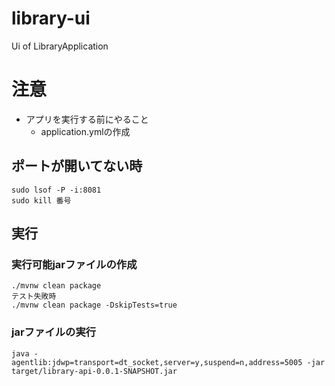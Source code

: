 # library-ui
Ui of LibraryApplication

# 注意
- アプリを実行する前にやること
    - application.ymlの作成

## ポートが開いてない時
```shell
sudo lsof -P -i:8081
sudo kill 番号
```

## 実行
### 実行可能jarファイルの作成
```
./mvnw clean package
テスト失敗時
./mvnw clean package -DskipTests=true
```
### jarファイルの実行
```
java -agentlib:jdwp=transport=dt_socket,server=y,suspend=n,address=5005 -jar target/library-api-0.0.1-SNAPSHOT.jar
```